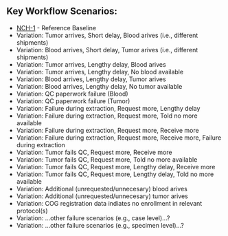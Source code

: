 ## Key Workflow Scenarios:
* [NCH-1](scenarios/NCH-1.md) - Reference Baseline
* Variation: Tumor arrives, Short delay, Blood arives (i.e., different shipments)
* Variation: Blood arrives, Short delay, Tumor arives (i.e., different shipments)
* Variation: Tumor arrives, Lengthy delay, Blood arives
* Variation: Tumor arrives, Lengthy delay, No blood available
* Variation: Blood arrives, Lengthy delay, Tumor arives
* Variation: Blood arrives, Lengthy delay, No tumor available
* Variation: QC paperwork failure (Blood)
* Variation: QC paperwork failure (Tumor)
* Variation: Failure during extraction, Request more, Lengthy delay
* Variation: Failure during extraction, Request more, Told no more available
* Variation: Failure during extraction, Request more, Receive more
* Variation: Failure during extraction, Request more, Receive more, Failure during extraction
* Variation: Tumor fails QC, Request more, Receive more
* Variation: Tumor fails QC, Request more, Told no more available
* Variation: Tumor fails QC, Request more, Lengthy delay, Receive more
* Variation: Tumor fails QC, Request more, Lengthy delay, Told no more available
* Variation: Additional (unrequested/unnecesary) blood arives
* Variation: Additional (unrequested/unnecesary) tumor arives
* Variation: COG registration data indiates no enrollment in relevant protocol(s)
* Variation: ...other failure scenarios (e.g., case level)...?
* Variation: ...other failure scenarios (e.g., specimen level)...?
